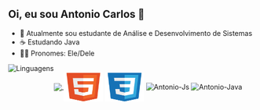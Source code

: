 ## Oi, eu sou Antonio Carlos 👋

- 🔭 Atualmente sou estudante de Análise e Desenvolvimento de Sistemas
- ☕ Estudando Java
- 👨‍🚀 Pronomes: Ele/Dele
  

<a href="">
  <img align="center" src="https://github-readme-stats.vercel.app/api?username=AntonioCLJR&show_icons=true&theme=dark" />
</a>
<a href="">
  <img align="left" alt="Linguagens" height="194" widht="100" src="https://github-readme-stats.vercel.app/api/top-langs/?username=AntonioCLJR&layout=compact" />
</a>

<div style="display:  inline-block"><br>
  <img align="center" alt="Antonio-HTML" height="60" width="80" src="https://raw.githubusercontent.com/devicons/devicon/master/icons/html5/html5-original.svg">
  <img align="center" alt="Antonio-CSS" height="60" width="80" src="https://raw.githubusercontent.com/devicons/devicon/master/icons/css3/css3-original.svg">
  <img align="center" alt="Antonio-Js" height="60" width="80" src="https://cdn.jsdelivr.net/gh/devicons/devicon@latest/icons/javascript/javascript-original.svg"">
  <img align="center" alt="Antonio-Java" height="70" width="80" src="https://cdn.jsdelivr.net/gh/devicons/devicon@latest/icons/java/java-original-wordmark.svg">
</div>
